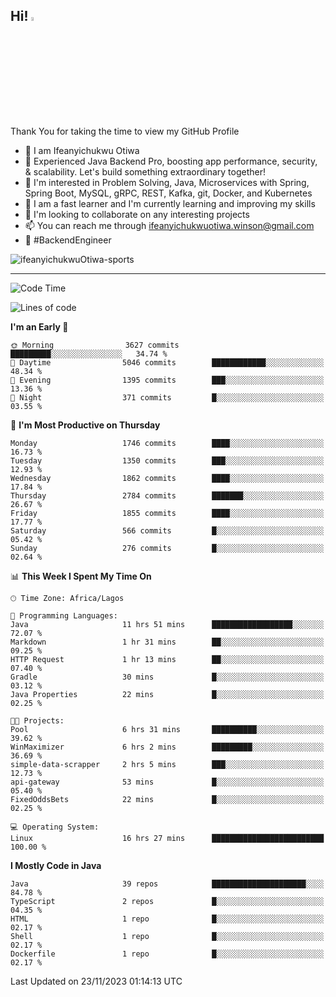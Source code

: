 <!-- BLOG-POST-LIST:START --><!-- BLOG-POST-LIST:END -->

## Hi! <img src="https://media.giphy.com/media/hvRJCLFzcasrR4ia7z/giphy.gif" width="4%"> 

Thank You for taking the time to view my GitHub Profile

- 👋 I am Ifeanyichukwu Otiwa
- 🚀 Experienced Java Backend Pro, boosting app performance, security, & scalability. Let's build something extraordinary together!
- 👀 I'm interested in Problem Solving, Java, Microservices with Spring, Spring Boot, MySQL, gRPC, REST, Kafka, git, Docker, and Kubernetes
- 🌱 I am a fast learner and I'm currently learning and improving my skills
- 💞️ I'm looking to collaborate on any interesting projects
- 📫 You can reach me through ifeanyichukwuotiwa.winson@gmail.com
- 🚀 #BackendEngineer

<p align="left" marginTop="10px"> <img src="https://komarev.com/ghpvc/?username=ifeanyichukwuOtiwa-sports&label=Profile%20views&color=0e75b6&style=for-the-badge" alt="ifeanyichukwuOtiwa-sports" /> </p>

***

<!--START_SECTION:waka-->
![Code Time](http://img.shields.io/badge/Code%20Time-1%2C945%20hrs%2057%20mins-blue)

![Lines of code](https://img.shields.io/badge/From%20Hello%20World%20I%27ve%20Written-4.0%20million%20lines%20of%20code-blue)

**I'm an Early 🐤** 

```text
🌞 Morning                3627 commits        █████████░░░░░░░░░░░░░░░░   34.74 % 
🌆 Daytime                5046 commits        ████████████░░░░░░░░░░░░░   48.34 % 
🌃 Evening                1395 commits        ███░░░░░░░░░░░░░░░░░░░░░░   13.36 % 
🌙 Night                  371 commits         █░░░░░░░░░░░░░░░░░░░░░░░░   03.55 % 
```
📅 **I'm Most Productive on Thursday** 

```text
Monday                   1746 commits        ████░░░░░░░░░░░░░░░░░░░░░   16.73 % 
Tuesday                  1350 commits        ███░░░░░░░░░░░░░░░░░░░░░░   12.93 % 
Wednesday                1862 commits        ████░░░░░░░░░░░░░░░░░░░░░   17.84 % 
Thursday                 2784 commits        ███████░░░░░░░░░░░░░░░░░░   26.67 % 
Friday                   1855 commits        ████░░░░░░░░░░░░░░░░░░░░░   17.77 % 
Saturday                 566 commits         █░░░░░░░░░░░░░░░░░░░░░░░░   05.42 % 
Sunday                   276 commits         █░░░░░░░░░░░░░░░░░░░░░░░░   02.64 % 
```


📊 **This Week I Spent My Time On** 

```text
🕑︎ Time Zone: Africa/Lagos

💬 Programming Languages: 
Java                     11 hrs 51 mins      ██████████████████░░░░░░░   72.07 % 
Markdown                 1 hr 31 mins        ██░░░░░░░░░░░░░░░░░░░░░░░   09.25 % 
HTTP Request             1 hr 13 mins        ██░░░░░░░░░░░░░░░░░░░░░░░   07.40 % 
Gradle                   30 mins             █░░░░░░░░░░░░░░░░░░░░░░░░   03.12 % 
Java Properties          22 mins             █░░░░░░░░░░░░░░░░░░░░░░░░   02.25 % 

🐱‍💻 Projects: 
Pool                     6 hrs 31 mins       ██████████░░░░░░░░░░░░░░░   39.62 % 
WinMaximizer             6 hrs 2 mins        █████████░░░░░░░░░░░░░░░░   36.69 % 
simple-data-scrapper     2 hrs 5 mins        ███░░░░░░░░░░░░░░░░░░░░░░   12.73 % 
api-gateway              53 mins             █░░░░░░░░░░░░░░░░░░░░░░░░   05.40 % 
FixedOddsBets            22 mins             █░░░░░░░░░░░░░░░░░░░░░░░░   02.25 % 

💻 Operating System: 
Linux                    16 hrs 27 mins      █████████████████████████   100.00 % 
```

**I Mostly Code in Java** 

```text
Java                     39 repos            █████████████████████░░░░   84.78 % 
TypeScript               2 repos             █░░░░░░░░░░░░░░░░░░░░░░░░   04.35 % 
HTML                     1 repo              █░░░░░░░░░░░░░░░░░░░░░░░░   02.17 % 
Shell                    1 repo              █░░░░░░░░░░░░░░░░░░░░░░░░   02.17 % 
Dockerfile               1 repo              █░░░░░░░░░░░░░░░░░░░░░░░░   02.17 % 
```




 Last Updated on 23/11/2023 01:14:13 UTC
<!--END_SECTION:waka-->

<!--
<p align="center">
![trophy](https://github-profile-trophy.vercel.app/?username=ifeanyichukwuOtiwa-sports&theme=onedark) (https://github.com/ryo-ma/github-profile-trophy)
</p>
-->

<!---
ifeanyi-otiwa/ifeanyi-otiwa is a ✨ special ✨ repository because its `README.md` (this file) appears on your GitHub profile.
You can click the Preview link to take a look at your changes.
--->
